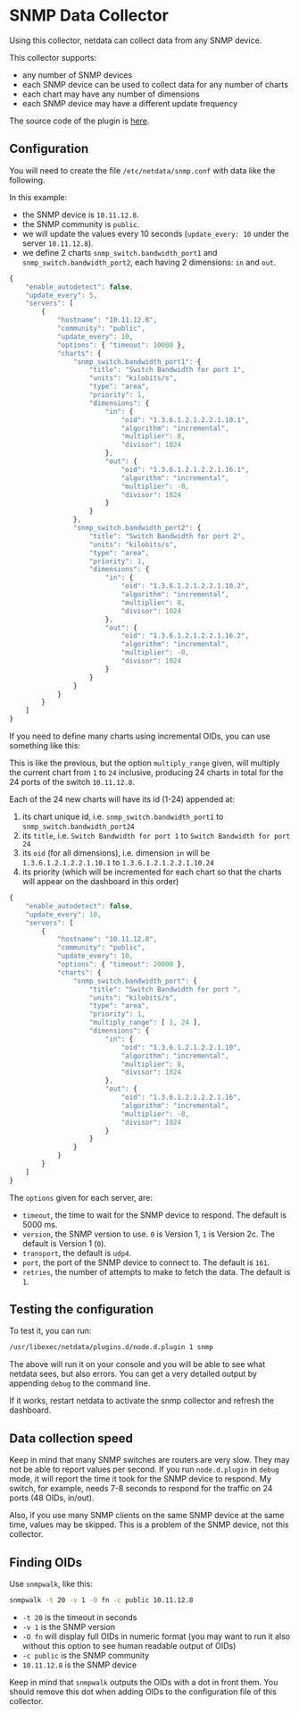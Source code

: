 # SNMP Data Collector

Using this collector, netdata can collect data from any SNMP device.

This collector supports:

- any number of SNMP devices
- each SNMP device can be used to collect data for any number of charts
- each chart may have any number of dimensions
- each SNMP device may have a different update frequency

The source code of the plugin is [here](https://github.com/firehol/netdata/blob/master/node.d/snmp.node.js).

## Configuration

You will need to create the file `/etc/netdata/snmp.conf` with data like the following.

In this example:

 - the SNMP device is `10.11.12.8`.
 - the SNMP community is `public`.
 - we will update the values every 10 seconds (`update_every: 10` under the server `10.11.12.8`).
 - we define 2 charts `snmp_switch.bandwidth_port1` and `snmp_switch.bandwidth_port2`, each having 2 dimensions: `in` and `out`.

```js
{
	"enable_autodetect": false,
	"update_every": 5,
	"servers": [
		{
			"hostname": "10.11.12.8",
			"community": "public",
			"update_every": 10,
			"options": { "timeout": 10000 },
			"charts": {
				"snmp_switch.bandwidth_port1": {
					"title": "Switch Bandwidth for port 1",
					"units": "kilobits/s",
					"type": "area",
					"priority": 1,
					"dimensions": {
						"in": {
							"oid": "1.3.6.1.2.1.2.2.1.10.1",
							"algorithm": "incremental",
							"multiplier": 8,
							"divisor": 1024
						},
						"out": {
							"oid": "1.3.6.1.2.1.2.2.1.16.1",
							"algorithm": "incremental",
							"multiplier": -8,
							"divisor": 1024
						}
					}
				},
				"snmp_switch.bandwidth_port2": {
					"title": "Switch Bandwidth for port 2",
					"units": "kilobits/s",
					"type": "area",
					"priority": 1,
					"dimensions": {
						"in": {
							"oid": "1.3.6.1.2.1.2.2.1.10.2",
							"algorithm": "incremental",
							"multiplier": 8,
							"divisor": 1024
						},
						"out": {
							"oid": "1.3.6.1.2.1.2.2.1.16.2",
							"algorithm": "incremental",
							"multiplier": -8,
							"divisor": 1024
						}
					}
				}
			}
		}
	]
}
```

If you need to define many charts using incremental OIDs, you can use something like this:

This is like the previous, but the option `multiply_range` given, will multiply the current chart from `1` to `24` inclusive, producing 24 charts in total for the 24 ports of the switch `10.11.12.8`.

Each of the 24 new charts will have its id (1-24) appended at:

1. its chart unique id, i.e. `snmp_switch.bandwidth_port1` to `snmp_switch.bandwidth_port24`
2. its `title`, i.e. `Switch Bandwidth for port 1` to `Switch Bandwidth for port 24`
3. its `oid` (for all dimensions), i.e. dimension `in` will be `1.3.6.1.2.1.2.2.1.10.1` to `1.3.6.1.2.1.2.2.1.10.24`
3. its priority (which will be incremented for each chart so that the charts will appear on the dashboard in this order)

```js
{
	"enable_autodetect": false,
	"update_every": 10,
	"servers": [
		{
			"hostname": "10.11.12.8",
			"community": "public",
			"update_every": 10,
			"options": { "timeout": 20000 },
			"charts": {
				"snmp_switch.bandwidth_port": {
					"title": "Switch Bandwidth for port ",
					"units": "kilobits/s",
					"type": "area",
					"priority": 1,
					"multiply_range": [ 1, 24 ],
					"dimensions": {
						"in": {
							"oid": "1.3.6.1.2.1.2.2.1.10",
							"algorithm": "incremental",
							"multiplier": 8,
							"divisor": 1024
						},
						"out": {
							"oid": "1.3.6.1.2.1.2.2.1.16",
							"algorithm": "incremental",
							"multiplier": -8,
							"divisor": 1024
						}
					}
				}
			}
		}
	]
}
```

The `options` given for each server, are:

 - `timeout`, the time to wait for the SNMP device to respond. The default is 5000 ms.
 - `version`, the SNMP version to use. `0` is Version 1, `1` is Version 2c. The default is Version 1 (`0`).
 - `transport`, the default is `udp4`.
 - `port`, the port of the SNMP device to connect to. The default is `161`.
 - `retries`, the number of attempts to make to fetch the data. The default is `1`.


## Testing the configuration

To test it, you can run:

```sh
/usr/libexec/netdata/plugins.d/node.d.plugin 1 snmp
```

The above will run it on your console and you will be able to see what netdata sees, but also errors. You can get a very detailed output by appending `debug` to the command line.

If it works, restart netdata to activate the snmp collector and refresh the dashboard.

## Data collection speed

Keep in mind that many SNMP switches are routers are very slow. They may not be able to report values per second. If you run `node.d.plugin` in `debug` mode, it will report the time it took for the SNMP device to respond. My switch, for example, needs 7-8 seconds to respond for the traffic on 24 ports (48 OIDs, in/out).

Also, if you use many SNMP clients on the same SNMP device at the same time, values may be skipped. This is a problem of the SNMP device, not this collector.

## Finding OIDs

Use `snmpwalk`, like this:

```sh
snmpwalk -t 20 -v 1 -O fn -c public 10.11.12.8
```

- `-t 20` is the timeout in seconds
- `-v 1` is the SNMP version
- `-O fn` will display full OIDs in numeric format (you may want to run it also without this option to see human readable output of OIDs)
- `-c public` is the SNMP community
- `10.11.12.8` is the SNMP device

Keep in mind that `snmpwalk` outputs the OIDs with a dot in front them. You should remove this dot when adding OIDs to the configuration file of this collector.


